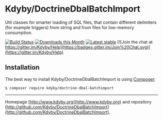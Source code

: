 Kdyby/DoctrineDbalBatchImport
======

Util classes for smarter loading of SQL files, that contain different delimiters (for example triggers) from string and from files for low-memory consumption.

[![Build Status](https://travis-ci.org/Kdyby/DoctrineDbalBatchImport.svg?branch=master)](https://travis-ci.org/Kdyby/DoctrineDbalBatchImport)
[![Downloads this Month](https://img.shields.io/packagist/dm/kdyby/doctrine-dbal-batchimport.svg)](https://packagist.org/packages/kdyby/doctrine-dbal-batchimport)
[![Latest stable](https://img.shields.io/packagist/v/kdyby/doctrine-dbal-batchimport.svg)](https://packagist.org/packages/kdyby/doctrine-dbal-batchimport)
[![Join the chat at https://gitter.im/Kdyby/Help](https://badges.gitter.im/Join%20Chat.svg)](https://gitter.im/Kdyby/Help)


Installation
------------

The best way to install Kdyby/DoctrineDbalBatchImport is using  [Composer](http://getcomposer.org/):

```sh
$ composer require kdyby/doctrine-dbal-batchimport
```


-----

Homepage [http://www.kdyby.org](http://www.kdyby.org) and repository [http://github.com/Kdyby/DoctrineDbalBatchImport](http://github.com/Kdyby/DoctrineDbalBatchImport).
